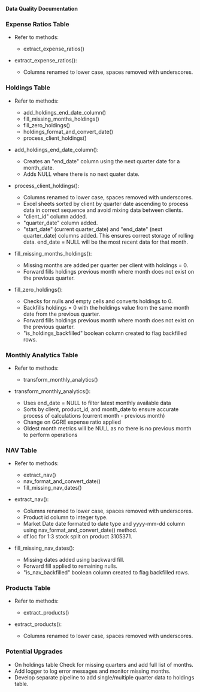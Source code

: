 **Data Quality Documentation**

### **Expense Ratios Table**

- Refer to methods:
   + extract_expense_ratios()

- extract_expense_ratios(): 
   + Columns renamed to lower case, spaces removed with underscores.

### **Holdings Table**

- Refer to methods:
   + add_holdings_end_date_column()
   + fill_missing_months_holdings()
   + fill_zero_holdings()
   + holdings_format_and_convert_date()
   + process_client_holdings()

- add_holdings_end_date_column(): 
   + Creates an "end_date" column using the next quarter date for a month_date.
   + Adds NULL where there is no next quater date.

- process_client_holdings(): 
   + Columns renamed to lower case, spaces removed with underscores.
   + Excel sheets sorted by client by quarter date ascending to process
      data in correct sequence and avoid mixing data between clients.
   + "client_id" column added.
   + "quarter_date" column added.
   + "start_date" (current quarter_date) and "end_date" (next quarter_date) 
     columns added. This ensures correct storage of rolling data. 
     end_date = NULL will be the most recent data for that month.

- fill_missing_months_holdings(): 
   + Missing months are added per quarter per client with holdings = 0.
   + Forward fills holdings previous month where month does not exist 
     on the previous quarter.

- fill_zero_holdings():
   + Checks for nulls and empty cells and converts holdings to 0.
   + Backfills holdings = 0 with the holdings value from the same 
     month date from the previous quarter.
   + Forward fills holdings previous month where month does not exist 
     on the previous quarter.
   + "is_holdings_backfilled" boolean column created to flag backfilled rows.

### **Monthly Analytics Table**

- Refer to methods:
   + transform_monthly_analytics()

- transform_monthly_analytics():
   + Uses end_date = NULL to filter latest monthly available data
   + Sorts by client, product_id, and month_date to ensure accurate process
     of calculations (current month - previous month)
   + Change on GGRE expense ratio applied
   + Oldest month metrics will be NULL as no there is no previous month 
      to perform operations


### **NAV Table**

- Refer to methods:
   + extract_nav()
   + nav_format_and_convert_date()
   + fill_missing_nav_dates()

- extract_nav(): 
   + Columns renamed to lower case, spaces removed with underscores.
   + Product id column to integer type.
   + Market Date date formated to date type and yyyy-mm-dd column using 
     nav_format_and_convert_date() method.
   + df.loc for 1:3 stock split on product 3105371.

- fill_missing_nav_dates(): 
   + Missing dates added using backward fill.
   + Forward fill applied to remaining nulls.
   + "is_nav_backfilled" boolean column created to flag backfilled rows.

### **Products Table**

- Refer to methods:
   + extract_products()

- extract_products(): 
   + Columns renamed to lower case, spaces removed with underscores.

### **Potential Upgrades**

- On holdings table Check for missing quarters and add full list of months. 
- Add logger to log error messages and monitor missing months.
- Develop separate pipeline to add single/multiple quarter data to holdings table.

